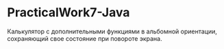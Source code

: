 # PracticalWork7-Java
Калькулятор с дополнительными функциями в альбомной ориентации, сохраняющий свое состояние при повороте экрана.
